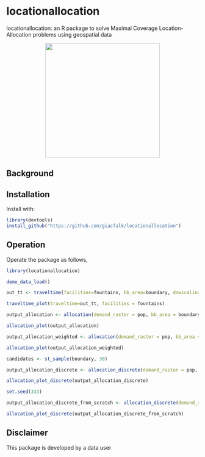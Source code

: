 # locationallocation
 
locationallocation: an R package to solve Maximal Coverage Location-Allocation problems using geospatial data

<p align="center">
<img src="https://github.com/giacfalk/locationallocation/blob/main/logo.png?raw=true" alt="" width="300"/>
</p>


## Background

<div style="text-align: justify">

</div>

## Installation

Install with:

``` r
library(devtools)
install_github("https://github.com/giacfalk/locationallocation")
```
## Operation

Operate the package as follows,

``` r
library(locationallocation)
```

``` r
demo_data_load()

out_tt <- traveltime(facilities=fountains, bb_area=boundary, dowscaling_model_type="lm", mode="walk", res_output=100)

traveltime_plot(traveltime=out_tt, facilities = fountains)

```

``` r
output_allocation <- allocation(demand_raster = pop, bb_area = boundary, facilities=fountains, weights=NULL, objectiveminutes=15, objectiveshare=0.01, heur="max", dowscaling_model_type="lm", mode="walk", res_output=1000)

allocation_plot(output_allocation)

```


``` r
output_allocation_weighted <- allocation(demand_raster = pop, bb_area = boundary, facilities=fountains, weights=hotdays, objectiveminutes=15, objectiveshare=0.01, heur="max", dowscaling_model_type="lm", mode="walk", res_output=1000)

allocation_plot(output_allocation_weighted)
```

``` r
candidates <- st_sample(boundary, 30)

output_allocation_discrete <- allocation_discrete(demand_raster = pop, bb_area = boundary, facilities=fountains, candidate=candidates, max_fac = 10, weights=NULL, objectiveminutes=15, dowscaling_model_type="lm", mode="walk", res_output=1000, n_samples=100)

allocation_plot_discrete(output_allocation_discrete)
```

``` r
set.seed(333)

output_allocation_discrete_from_scratch <- allocation_discrete(demand_raster = pop, bb_area = boundary, facilities=NULL, candidate=candidates, max_fac = 10, weights=NULL, objectiveminutes=15, dowscaling_model_type="lm", mode="walk", res_output=1000, n_samples=100)

allocation_plot_discrete(output_allocation_discrete_from_scratch)
```

## Disclaimer

This package is developed by a data user
